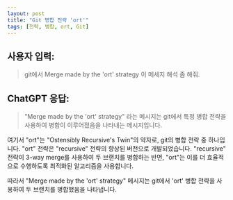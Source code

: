```yaml
---
layout: post
title: "Git 병합 전략 'ort'"
tags: [전략, 병합, ort, Git]
---
```


## 사용자 입력:
> git에서 Merge made by the 'ort' strategy 이 메세지 해석 좀 해줘.

## ChatGPT 응답:
> "Merge made by the 'ort' strategy" 라는 메시지는 git에서 특정 병합 전략을 사용하여 병합이 이루어졌음을 나타내는 메시지입니다.

여기서 "ort"는 "Ostensibly Recursive's Twin"의 약자로, git의 병합 전략 중 하나입니다. "ort" 전략은 "recursive" 전략의 향상된 버전으로 개발되었습니다. "recursive" 전략이 3-way merge를 사용하여 두 브랜치를 병합하는 반면, "ort"는 이를 더 효율적으로 수행하도록 최적화된 알고리즘을 사용합니다.

따라서 "Merge made by the 'ort' strategy" 메시지는 git에서 'ort' 병합 전략을 사용하여 두 브랜치를 병합했음을 나타냅니다.

